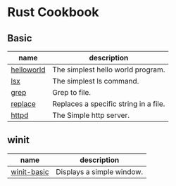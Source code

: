 # Rust Cookbook

## Basic

| name                      | description                           |
|---------------------------|---------------------------------------|
| [helloworld](helloworld/) | The simplest hello world program.     |
| [lsx](lsx/)               | The simplest ls command.              |
| [grep](grep/)             | Grep to file.                         |
| [replace](replace/)       | Replaces a specific string in a file. |
| [httpd](httpd/)           | The Simple http server.               |


## winit

| name                                 | description               |
|--------------------------------------|---------------------------|
| [winit-basic](winit-basic/) | Displays a simple window. |



